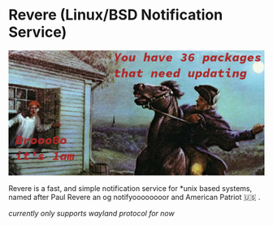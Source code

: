 # Revere (Linux/BSD Notification Service)

![Paul Revere](https://raw.githubusercontent.com/antonio-hickey/revere/master/assets/the-british-are-coming.jpg)

Revere is a fast, and simple notification service for \*unix based systems, named after Paul Revere an og notifyoooooooor and American Patriot 🇺🇸  .

*currently only supports wayland protocol for now*
